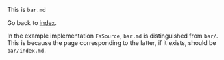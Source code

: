 This is `bar.md`

Go back to [index](./index.md).

In the example implementation `FsSource`, `bar.md` is distinguished from `bar/`. This is because the page corresponding to the latter, if it exists, should be `bar/index.md`.
